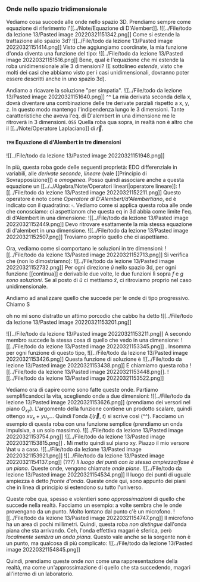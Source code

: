 ### Onde nello spazio tridimensionale
Vediamo cosa succede alle onde nello spazio 3D. Prendiamo sempre come equazione di riferimento l'[[../Note/Equazione di D'Alembert]].
![[../File/todo da lezione 13/Pasted image 20220321151342.png]]
Come si estende la trattazione allo spazio 3d?
![[../File/todo da lezione 13/Pasted image 20220321151414.png]]
Visto che aggiungiamo coordinate, la mia funzione d'onda diventa una funzione del tipo:
![[../File/todo da lezione 13/Pasted image 20220321151516.png]]
Bene, qual è l'equazione che mi estende la roba unidimensionale alle 3 dimensioni?
(E sottolineo _estende_, visto che molti dei casi che abbiamo visto per i casi unidimensionali, dovranno poter essere descritti anche in uno spazio 3d).

Andiamo a ricavare la soluzione "per simpatia".
![[../File/todo da lezione 13/Pasted image 20220321151640.png]]
^^ La mia derivata seconda della x, dovrà diventare una combinazione delle tre derivate parziali rispetto a x, y, z. In questo modo mantengo l'indipendenza lungo le 3 dimensioni. Tante caratteristiche che aveva l'eq. di D'alembert in una dimensione me le ritroverà in 3 dimensioni.
`OSS` Quella roba qua sopra, in realtà non è altro che il [[../Note/Operatore Laplaciano]] di $\vec r$.

#### `TMH` Equazione di d'Alembert in tre dimensioni
![[../File/todo da lezione 13/Pasted image 20220321151948.png]]

In più, questa roba gode delle seguenti proprietà:
EDO differenziale in variabili, alle _derivate seconde_, _lineare_ (vale [[Principio di Sovrapposizione]]) e _omogenea_.
Posso quindi associare anche a questa equazione un [[../../Algebra/Note/Operatori lineari|operatore lineare]]:
![[../File/todo da lezione 13/Pasted image 20220321152211.png]]
Questo operatore è noto come _Operatore di D'Alembert/d'Alembertiano_, ed è indicato con il quadratino: $\square$. 
Vediamo come si applica questa roba alle onde che conosciamo: ci aspettianom che questa eq in 3d abbia come limite l'eq. di d'Alembert in una dimensione:
![[../File/todo da lezione 13/Pasted image 20220321152449.png]]
Devo ritrovare esattamente la mia stessa equazione di d'alembert in una dimensione.
![[../File/todo da lezione 13/Pasted image 20220321152507.png]]
Troviamo proprio quello che ci aspettiamo.

Ora, vediamo come si comportano le soluzioni in tre dimensioni:
![[../File/todo da lezione 13/Pasted image 20220321152713.png]]
Si verifica che (non lo dimostriamno):
![[../File/todo da lezione 13/Pasted image 20220321152732.png]]
Per ogni direzione $\hat u$ nello spazio 3d, per ogni funzione [[continua]] e derivabile due volte, le due funzioni lì sopra $f$ e $g$ _sono soluzioni_.
Se al posto di $\hat u$ ci mettiamo $\hat x$, ci ritroviamo proprio nel caso unidimensionale. 

Andiamo ad analizzare quello che succede per le onde di tipo progressivo. Chiamo S 

oh no mi sono distratto un attimo porcodio che cabbo ha detto
![[../File/todo da lezione 13/Pasted image 20220321153201.png]]

![[../File/todo da lezione 13/Pasted image 20220321153211.png]]
A secondo membro succede la stessa cosa di quello che vedo in una dimensione:
![[../File/todo da lezione 13/Pasted image 20220321153345.png]]
. Insomma per ogni funzione di questo tipo,
![[../File/todo da lezione 13/Pasted image 20220321153426.png]]
Questa funzione di soluzione è 
![[../File/todo da lezione 13/Pasted image 20220321153438.png]]
E chiamiamo questa roba 
![[../File/todo da lezione 13/Pasted image 20220321153448.png]]. ![[../File/todo da lezione 13/Pasted image 20220321153522.png]]

Vediamo ora di capire come sono fatte queste onde.
Partiamo semplificandoci la vita, scegliendo onde a due dimensioni:
![[../File/todo da lezione 13/Pasted image 20220321153626.png]]
(prendiamo dei versori nel piano $O_{xy}$).
L'argomento della funzione contiene un prodotto scalare, quindi ottengo $xu_x + yu_y$... Quindi l'onda $\xi(\vec r,\ t)$ si scrive così (^^).
Facciamo un esempio di questa roba con una funzione semplice (prendiamo un onda impulsiva, a un solo massimo).
![[../File/todo da lezione 13/Pasted image 20220321153754.png]]
![[../File/todo da lezione 13/Pasted image 20220321153815.png]]
. Mi metto quindi sul piano xy. Piazzo il mio versore \hat u a caso. 
![[../File/todo da lezione 13/Pasted image 20220321153921.png]]
![[../File/todo da lezione 13/Pasted image 20220321154137.png]]
(???)
_Il luogo dei punti con la stessa ampiezza/fase è un piano._
Queste onde, vengono chiamate _onde piane_. 
![[../File/todo da lezione 13/Pasted image 20220321154534.png]]
Il luogo dei punti di uguale ampiezza è detto _fronte d'onda_. Queste onde qui, sono appunto dei piani che in linea di principio si estendono su tutto l'universo.

Queste robe qua, spesso e volentieri sono _approssimazioni_ di quello che succede nella realtà. Facciamo un esempio:
a volte sembra che le onde provengano da un punto. Molto lontano dal punto c'è un microfono. 
![[../File/todo da lezione 13/Pasted image 20220321154747.png]]
Il microfono ha un area di pochi millimetri. Quindi, questa roba _non distingue_ dall'onda piana che sta arrivando. Ceh, l'onda effettiva magari è sferica, però _localmente sembra un onda piana._ 
Questo vale anche se la sorgente non è un punto, ma qualcosa di più complicato:
![[../File/todo da lezione 13/Pasted image 20220321154845.png]]

Quindi, prendiamo queste onde _non_ come una rappresentazione della realtà, ma come un'approssimazione di quello che sta succedendo, magari all'interno di un laboratorio.